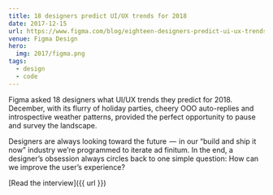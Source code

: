 ```yaml
---
title: 18 designers predict UI/UX trends for 2018
date: 2017-12-15
url: https://www.figma.com/blog/eighteen-designers-predict-ui-ux-trends-for-2018/
venue: Figma Design
hero:
  img: 2017/figma.png
tags:
  - design
  - code
---
```


Figma asked 18 designers
what UI/UX trends they predict for 2018.
December, with its flurry of holiday parties,
cheery OOO auto-replies and introspective weather patterns,
provided the perfect opportunity to pause and survey the landscape.

Designers are always looking toward the future  —
 in our “build and ship it now” industry
we’re programmed to iterate ad finitum.
In the end, a designer’s obsession always circles back
to one simple question:
How can we improve the user’s experience?

[Read the interview]({{ url }})
